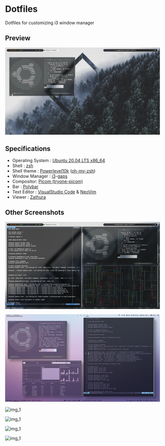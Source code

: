 # Dotfiles

Dotfiles for customizing i3 window manager

## Preview 

![img_1](https://github.com/vini7148/dotfiles/blob/master/ScreenShots/ss_6.png)

## Specifications

* Operating System : [Ubuntu 20.04 LTS x86_64](https://ubuntu.com/download/desktop)
* Shell : [zsh](https://github.com/ohmyzsh/ohmyzsh/wiki/Installing-ZSH)
* Shell theme : [Powerlevel10k](https://github.com/romkatv/powerlevel10k) ([oh-my-zsh](https://ohmyz.sh/))
* Window Manager : [i3](https://i3wm.org/)-[gaps](https://github.com/Airblader/i3)
* Compositor: [Picom (tryone-picom)](https://github.com/tryone144/picom/tree/feature/dual_kawase)
* Bar : [Polybar](https://github.com/polybar/polybar)
* Text Editor : [VisualStudio Code](https://code.visualstudio.com/) & [NeoVim](https://neovim.io/)
* Viewer : [Zathura](https://pwmt.org/projects/zathura/)


## Other Screenshots

![img_1](https://github.com/vini7148/dotfiles/blob/master/ScreenShots/ss_5.png)

![img_1](https://github.com/vini7148/dotfiles/blob/master/ScreenShots/ss_4.png)

![img_1](https://github.com/vini7148/dotfiles/blob/master/ScreenShots/ss_3.png)

![img_1](https://github.com/vini7148/dotfiles/blob/master/ScreenShots/ss_2.png)

![img_1](https://github.com/vini7148/dotfiles/blob/master/ScreenShots/ss_1.png)

![img_1](https://github.com/vini7148/dotfiles/blob/master/ScreenShots/ss_0.png)